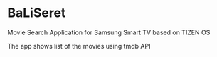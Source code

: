 # BaLiSeret
Movie Search Application for Samsung Smart TV based on TIZEN OS

The app shows list of the movies using tmdb API 
